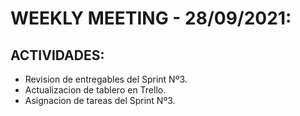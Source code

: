 # WEEKLY MEETING - 28/09/2021:

## ACTIVIDADES:
* Revision de entregables del Sprint Nº3.
* Actualizacion de tablero en Trello.
* Asignacion de tareas del Sprint Nº3.





